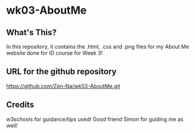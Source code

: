 # wk03-AboutMe

## What's This?
In this repository, it contains the .html, .css and .png files for my About Me website done for ID course for Week 3!

## URL for the github repository
https://github.com/Zen-Na/wk03-AboutMe.git

## Credits
w3schools for guidance/tips used!
Good friend Simon for guiding me as well!
